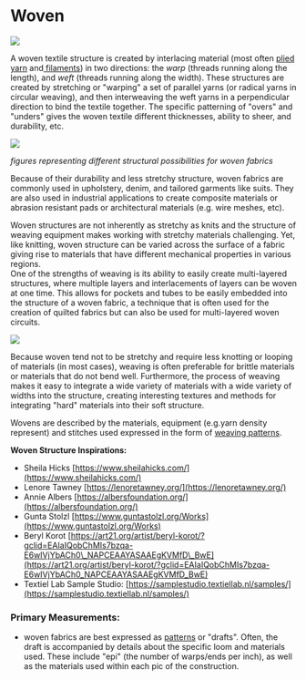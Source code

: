 # Woven

![](../.gitbook/assets/tei_front_back_detail_2.jpg)

A woven textile structure is created by interlacing material \(most often [plied yarn](plied-yarn.md) and[ filaments](filament.md)\) in two directions: the _warp_ \(threads running along the length\), and _weft_ \(threads running along the width\). These structures are created by stretching or "warping" a set of parallel yarns \(or radical yarns in circular weaving\), and then interweaving the weft yarns in a perpendicular direction to bind the textile together. The specific patterning of "overs" and "unders" gives the woven textile different thicknesses, ability to sheer, and durability, etc.

![](../.gitbook/assets/weave_details.jpg)

_figures representing different structural possibilities for woven fabrics_

Because of their durability and less stretchy structure, woven fabrics are commonly used in upholstery, denim, and tailored garments like suits. They are also used in industrial applications to create composite materials or abrasion resistant pads or architectural materials \(e.g. wire meshes, etc\).

Woven structures are not inherently as stretchy as knits and the structure of weaving equipment makes working with stretchy materials challenging. Yet, like knitting, woven structure can be varied across the surface of a fabric giving rise to materials that have different mechanical properties in various regions.  
One of the strengths of weaving is its ability to easily create multi-layered structures, where multiple layers and interlacements of layers can be woven at one time. This allows for pockets and tubes to be easily embedded into the structure of a woven fabric, a technique that is often used for the creation of quilted fabrics but can also be used for multi-layered woven circuits.

![](../.gitbook/assets/double_weave_tests_3-01.jpg)

Because woven tend not to be stretchy and require less knotting or looping of materials \(in most cases\), weaving is often preferable for brittle materials or materials that do not bend well. Furthermore, the process of weaving makes it easy to integrate a wide variety of materials with a wide variety of widths into the structure, creating interesting textures and methods for integrating "hard" materials into their soft structure.

Wovens are described by the materials, equipment \(e.g.yarn density represent\) and stitches used expressed in the form of [weaving patterns](../process/weaving/#documenting-and-patterning).

**Woven Structure Inspirations:**

* Sheila Hicks [https://www.sheilahicks.com/](https://www.sheilahicks.com/)
* Lenore Tawney [https://lenoretawney.org/](https://lenoretawney.org/)
* Annie Albers [https://albersfoundation.org/](https://albersfoundation.org/)
* Gunta Stolzl [https://www.guntastolzl.org/Works](https://www.guntastolzl.org/Works)
* Beryl Korot [https://art21.org/artist/beryl-korot/?gclid=EAIaIQobChMIs7bzqa-E6wIVjYbACh0\_NAPCEAAYASAAEgKVMfD\_BwE](https://art21.org/artist/beryl-korot/?gclid=EAIaIQobChMIs7bzqa-E6wIVjYbACh0_NAPCEAAYASAAEgKVMfD_BwE)
* Textiel Lab Sample Studio: [https://samplestudio.textiellab.nl/samples/](https://samplestudio.textiellab.nl/samples/)

### Primary Measurements:

* woven fabrics are best expressed as [patterns](../process/weaving/#documenting-and-patterning) or "drafts". Often, the draft is accompanied by details about the specific loom and materials used. These include "epi"  \(the number of warps/ends per inch\), as well as the materials used within each pic of the construction. 


